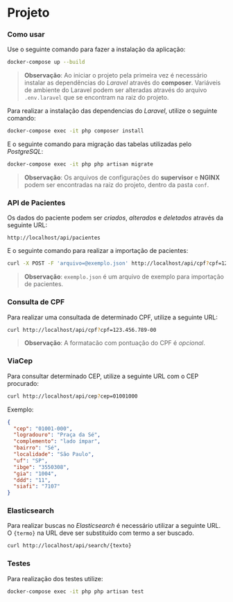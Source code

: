 # Projeto

### Como usar

Use o seguinte comando para fazer a instalação da aplicação:

```sh
docker-compose up --build
```

> **Observação**: Ao iniciar o projeto pela primeira vez é necessário instalar as dependências do _Laravel_ através do **composer**. Variáveis de ambiente do Laravel podem ser alteradas através do arquivo `.env.laravel` que se encontram na raiz do projeto.


Para realizar a instalação das dependencias do _Laravel_, utilize o seguinte comando:

```sh
docker-compose exec -it php composer install
```

E o seguinte comando para migração das tabelas utilizadas pelo _PostgreSQL_:

```sh
docker-compose exec -it php php artisan migrate
```

> **Observação**: Os arquivos de configurações do **supervisor** e **NGINX** podem ser encontradas na raiz do projeto, dentro da pasta `conf`.

### API de Pacientes

Os dados do paciente podem ser _criados_, _alterados_ e _deletados_ através da seguinte URL:

```
http://localhost/api/pacientes
```

E o seguinte comando para realizar a importação de pacientes:

```sh
curl -X POST -F 'arquivo=@exemplo.json' http://localhost/api/cpf?cpf=12345678900
```

> **Observação**: `exemplo.json` é um arquivo de exemplo para importação de pacientes.

### Consulta de CPF

Para realizar uma consultada de determinado CPF, utilize a seguinte URL:

```sh
curl http://localhost/api/cpf?cpf=123.456.789-00
```

> **Observação**: A formatacão com pontuação do CPF é _opcional_.

### ViaCep

Para consultar determinado CEP, utilize a seguinte URL com o CEP procurado:

```sh
curl http://localhost/api/cep?cep=01001000
```

Exemplo:

```json
{
  "cep": "01001-000",
  "logradouro": "Praça da Sé",
  "complemento": "lado ímpar",
  "bairro": "Sé",
  "localidade": "São Paulo",
  "uf": "SP",
  "ibge": "3550308",
  "gia": "1004",
  "ddd": "11",
  "siafi": "7107"
}
```

### Elasticsearch

Para realizar buscas no _Elasticsearch_ é necessário utilizar a seguinte URL. O `{termo}` na URL deve ser substituído com termo a ser buscado.

```sh
curl http://localhost/api/search/{texto}
```

### Testes

Para realização dos testes utilize:

```sh
docker-compose exec -it php php artisan test
```
